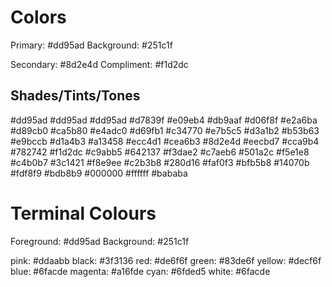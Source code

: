 # Colors

Primary: #dd95ad
Background: #251c1f

Secondary: #8d2e4d
Compliment: #f1d2dc

## Shades/Tints/Tones

#dd95ad    #dd95ad    #dd95ad
#d7839f    #e09eb4    #db9aaf
#d06f8f    #e2a6ba    #d89cb0
#ca5b80    #e4adc0    #d69fb1
#c34770    #e7b5c5    #d3a1b2
#b53b63    #e9bccb    #d1a4b3
#a13458    #ecc4d1    #cea6b3
#8d2e4d    #eecbd7    #cca9b4
#782742    #f1d2dc    #c9abb5
#642137    #f3dae2    #c7aeb6
#501a2c    #f5e1e8    #c4b0b7
#3c1421    #f8e9ee    #c2b3b8
#280d16    #faf0f3    #bfb5b8
#14070b    #fdf8f9    #bdb8b9
#000000    #ffffff    #bababa

# Terminal Colours

Foreground: #dd95ad
Background: #251c1f

pink:    #ddaabb
black:   #3f3136
red:     #de6f6f
green:   #83de6f
yellow:  #decf6f
blue:    #6facde
magenta: #a16fde
cyan:    #6fded5
white:   #6facde
